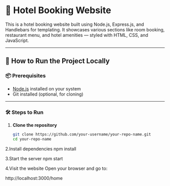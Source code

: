 # 🏨 Hotel Booking Website

This is a hotel booking website built using Node.js, Express.js, and Handlebars for templating. It showcases various sections like room booking, restaurant menu, and hotel amenities — styled with HTML, CSS, and JavaScript.

---

## 🚀 How to Run the Project Locally

### 📦 Prerequisites
- [Node.js](https://nodejs.org/) installed on your system
- Git installed (optional, for cloning)

---

### 🛠️ Steps to Run

1. **Clone the repository**
   ```bash
   git clone https://github.com/your-username/your-repo-name.git
   cd your-repo-name
2.Install dependencies
  npm install
  
3.Start the server
  npm start

4.Visit the website
Open your browser and go to:

http://localhost:3000/home
